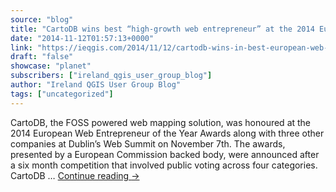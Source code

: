 ```yaml
---
source: "blog"
title: "CartoDB wins best “high-growth web entrepreneur” at the 2014 European Web Entrepreneur of the Year Awards"
date: "2014-11-12T01:57:13+0000"
link: "https://ieqgis.com/2014/11/12/cartodb-wins-in-best-european-web-entrepreneur-of-the-year-awards/"
draft: "false"
showcase: "planet"
subscribers: ["ireland_qgis_user_group_blog"]
author: "Ireland QGIS User Group Blog"
tags: ["uncategorized"]
---
```


CartoDB, the FOSS powered web mapping solution, was honoured at the 2014 European Web Entrepreneur of the Year Awards along with three other companies at Dublin&#8217;s Web Summit on November 7th. The awards, presented by a European Commission backed body, were announced after a six month competition that involved public voting across four categories. CartoDB &#8230; <a class="more-link" href="https://ieqgis.com/2014/11/12/cartodb-wins-in-best-european-web-entrepreneur-of-the-year-awards/">Continue reading <span class="meta-nav">&#8594;</span></a>
